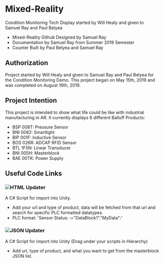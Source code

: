 # Mixed-Reality
Condition Monitoring Tech Display started by Will Healy and given to Samuel Ray and Paul Belyea
- Mixed-Reality Github Designed by Samuel Ray
- Documentation by Samuel Ray from Summer 2019 Semester
- Counter Built by Paul Belyea and Samuel Ray
## Authorization
Project started by Will Healy and given to Samuel Ray and Paul Belyea for the Condition Monitoring Demo. This project began on May 15th, 2019 and was completed on August 16th, 2019.
## Project Intention
This project is intended to show what life could be like with industrial manufacturing in AR. It currently displays 6 different Balluff Products:
- BSP 008T: Pressure Sensor
- BNI 0082: Smartlight
- BIP 001F: Inductive Sensor
- BOS 026R: ADCAP RFID Sensor
- BTL 1F5N: Linear Transducer
- BNI 005H: Masterblock
- BAE 00TK: Power Supply
## Useful Code Links
### ![HTML Updater](https://github.com/healyw/Mixed-Reality/blob/master/documentation-code/HtmlUpdater.cs)
A C# Script for import into Unity. 
- Add your url and type of product, data will be fetched from that url and search for specific PLC formatted datatypes. 
- PLC format: '<td>Sensor Status: :="DataBlock1"."MyData":</td>'
### ![JSON Updater](https://github.com/healyw/Mixed-Reality/blob/master/documentation-code/JsonUpdater.cs)
A C# Script for import into Unity (Drag under your scripts in Hierarchy)
- Add url, type of product, and what you want to get from the masterblock JSON list.
